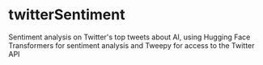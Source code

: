 # twitterSentiment
Sentiment analysis on Twitter's top tweets about AI, using Hugging Face Transformers for sentiment analysis and Tweepy for access to the Twitter API
